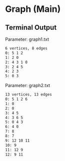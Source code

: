 # Graph (Main)

## Terminal Output

Parameter: graph1.txt

```bash
6 vertices, 8 edges 
0: 5 1 2 
1: 2 0 
2: 4 3 1 0 
3: 2 4 5 
4: 2 3 
5: 0 3 
```

Parameter: graph2.txt

```bash
13 vertices, 13 edges 
0: 5 1 2 6 
1: 0 
2: 0 
3: 4 5 
4: 3 6 5 
5: 0 4 3 
6: 4 0 
7: 8 
8: 7 
9: 12 10 11 
10: 9 
11: 12 9 
12: 9 11  
```